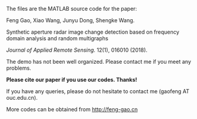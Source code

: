The files are the MATLAB source code for the paper:

Feng Gao, Xiao Wang, Junyu Dong, Shengke Wang. 

Synthetic aperture radar image change detection based on frequency domain analysis and random multigraphs

*Journal of Applied Remote Sensing*. 12(1), 016010 (2018).

The demo has not been well organized. Please contact me if you meet any problems.

**Please cite our paper if you use our codes. Thanks!**

If you have any queries, please do not hesitate to contact me (gaofeng AT ouc.edu.cn).

More codes can be obtained from http://feng-gao.cn
